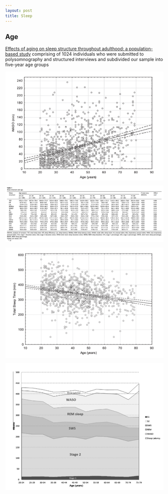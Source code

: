 ```yaml
---
layout: post
title: Sleep
---
```


## Age

[Effects of aging on sleep structure throughout adulthood: a population-based study](https://pubmed.ncbi.nlm.nih.gov/24657204/) comprising of 1024 individuals who were submitted to polysomnography and structured interviews and subdivided
our sample into five-year age groups

![alt text](waso.png)

![alt text](percentiles.png)

![alt text](tst.png)

![alt text](percentile_plot.png)